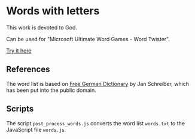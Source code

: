 # Words with letters

This work is devoted to God.

Can be used for "Microsoft Ultimate Word Games - Word Twister".

[Try it here](https://sanjosolutions.github.io/words-with-letters/)

## References

The word list is based on [Free German Dictionary](https://sourceforge.net/projects/germandict/) by Jan Schreiber, 
which has been put into the public domain.


## Scripts

The script `post_process_words.js` converts the word list `words.txt` to the JavaScript file `words.js`.
